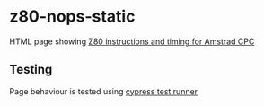 # z80-nops-static

HTML page showing [Z80 instructions and timing for Amstrad CPC](https://borilla.github.io/z80.html)

## Testing

Page behaviour is tested using [cypress test runner](https://www.cypress.io/)
